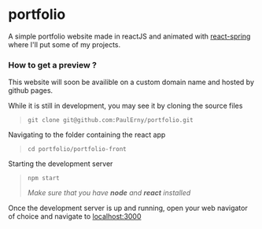 # portfolio

A simple portfolio website made in reactJS and animated with [react-spring](https://www.react-spring.io) where I'll put some of my projects.

### How to get a preview ?

This website will soon be availible on a custom domain name and hosted by github pages.

While it is still in development, you may see it by cloning the source files
> `git clone git@github.com:PaulErny/portfolio.git`

Navigating to the folder containing the react app
> `cd portfolio/portfolio-front`

Starting the development server
> `npm start`
>
> *Make sure that you have **node** and **react** installed*

Once the development server is up and running, open your web navigator of choice and navigate to [localhost:3000](http://localhost:3000)
